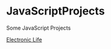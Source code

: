 # JavaScriptProjects

Some JavaScript Projects

<a href="Electronic Life/.electronicLife.html">Electronic Life</a>
